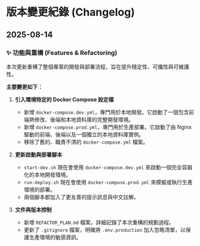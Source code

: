 # 版本變更紀錄 (Changelog)

## 2025-08-14

### ✨ 功能與重構 (Features & Refactoring)

本次更新重構了整個專案的開發與部署流程，旨在提升穩定性、可攜性與可維護性。

**主要變更如下：**

1.  **引入環境特定的 Docker Compose 設定檔**
    -   新增 `docker-compose.dev.yml`，專門用於本地開發。它啟動了一個包含前端熱修改、後端和本地資料庫的完整開發環境。
    -   新增 `docker-compose.prod.yml`，專門用於生產部署。它啟動了由 Nginx 驅動的前端、後端以及一個獨立的本地資料庫實例。
    -   移除了舊的、職責不清的 `docker-compose.yml` 檔案。

2.  **更新啟動與部署腳本**
    -   `start-dev.sh` 現在會使用 `docker-compose.dev.yml` 來啟動一個完全容器化的本地開發環境。
    -   `run-deploy.sh` 現在會使用 `docker-compose.prod.yml` 來模擬或執行生產環境的部署。
    -   兩個腳本都加入了更友善的提示訊息與中文註解。

3.  **文件與版本控制**
    -   新增 `REFACTOR_PLAN.md` 檔案，詳細記錄了本次重構的規劃過程。
    -   更新了 `.gitignore` 檔案，明確將 `.env.production` 加入忽略清單，以保護生產環境的敏感資訊。

